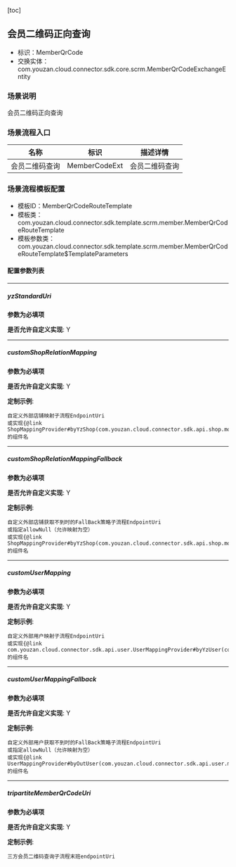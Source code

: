 [toc]

## 会员二维码正向查询
- 标识：MemberQrCode
- 交换实体：com.youzan.cloud.connector.sdk.core.scrm.MemberQrCodeExchangeEntity
### 场景说明
会员二维码正向查询
### 场景流程入口

名称 | 标识 | 描述详情
---|---|---
会员二维码查询 | MemberCodeExt | 会员二维码查询

### 场景流程模板配置
- 模板ID：MemberQrCodeRouteTemplate
- 模板类：com.youzan.cloud.connector.sdk.template.scrm.member.MemberQrCodeRouteTemplate
- 模板参数类：com.youzan.cloud.connector.sdk.template.scrm.member.MemberQrCodeRouteTemplate$TemplateParameters

#### 配置参数列表

---
##### yzStandardUri
> 

**参数为必填项**


**是否允许自定义实现**: Y

---
##### customShopRelationMapping
> 

**参数为必填项**


**是否允许自定义实现**: Y


**定制示例**:
```
自定义外部店铺映射子流程EndpointUri
或实现{@link ShopMappingProvider#byYzShop(com.youzan.cloud.connector.sdk.api.shop.model.ByYzShopQryParam)}的组件名
```
---
##### customShopRelationMappingFallback
> 

**参数为必填项**


**是否允许自定义实现**: Y


**定制示例**:
```
自定义外部店铺获取不到时的FallBack策略子流程EndpointUri
或指定allowNull（允许映射为空）
或实现{@link ShopMappingProvider#byYzShop(com.youzan.cloud.connector.sdk.api.shop.model.ByYzShopQryParam)}的组件名
```
---
##### customUserMapping
> 

**参数为必填项**


**是否允许自定义实现**: Y


**定制示例**:
```
自定义外部用户映射子流程EndpointUri
或实现{@link com.youzan.cloud.connector.sdk.api.user.UserMappingProvider#byYzUser(com.youzan.cloud.connector.sdk.api.user.model.ByYzUserQryParam)}的组件名
```
---
##### customUserMappingFallback
> 

**参数为必填项**


**是否允许自定义实现**: Y


**定制示例**:
```
自定义外部用户获取不到时的FallBack策略子流程EndpointUri
或指定allowNull（允许映射为空）
或实现{@link UserMappingProvider#byOutUser(com.youzan.cloud.connector.sdk.api.user.model.ByOutUserQryParam)}的组件名
```
---
##### tripartiteMemberQrCodeUri
> 

**参数为必填项**


**是否允许自定义实现**: Y


**定制示例**:
```
三方会员二维码查询子流程末班endpointUri
```

